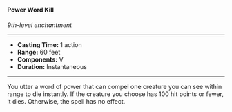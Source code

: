 #### Power Word Kill
*9th-level enchantment*
___
- **Casting Time:** 1 action
- **Range:** 60 feet
- **Components:** V
- **Duration:** Instantaneous
___
You utter a word of power that can compel one creature you can see within range to die instantly. If the creature you choose has 100 hit points or fewer, it dies. Otherwise, the spell has no effect.